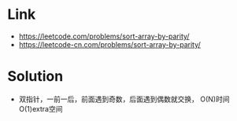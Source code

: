 # Link
- https://leetcode.com/problems/sort-array-by-parity/
- https://leetcode-cn.com/problems/sort-array-by-parity/

# Solution
- 双指针，一前一后，前面遇到奇数，后面遇到偶数就交换， O(N)时间 O(1)extra空间